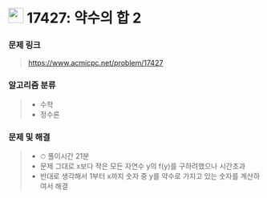 # <img src="https://d2gd6pc034wcta.cloudfront.net/tier/8.svg" width="30">  17427: 약수의 합 2

### 문제 링크

> https://www.acmicpc.net/problem/17427

### 알고리즘 분류

>- 수학
>- 정수론



### 문제 및 해결

>- ⏱ 풀이시간 21분
>- 문제 그대로 x보다 작은 모든 자연수 y의 f(y)를 구하려했으나 시간초과
>- 반대로 생각해서 1부터 x까지 숫자 중 y를 약수로 가지고 있는 숫자를 계산하여서 해결

